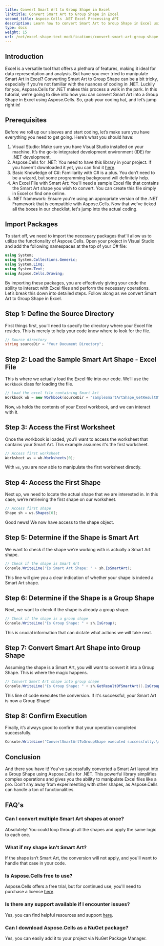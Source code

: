 ```yaml
---
title: Convert Smart Art to Group Shape in Excel
linktitle: Convert Smart Art to Group Shape in Excel
second_title: Aspose.Cells .NET Excel Processing API
description: Learn how to convert Smart Art to Group Shape in Excel using Aspose.Cells for .NET with this step-by-step tutorial.
type: docs
weight: 15
url: /net/excel-shape-text-modifications/convert-smart-art-group-shape-excel/
---
```

## Introduction
Excel is a versatile tool that offers a plethora of features, making it ideal for data representation and analysis. But have you ever tried to manipulate Smart Art in Excel? Converting Smart Art to Group Shape can be a bit tricky, especially if you're not familiar with the nuances of coding in .NET. Luckily for you, Aspose.Cells for .NET makes this process a walk in the park. In this tutorial, we’re going to dive into how you can convert Smart Art into a Group Shape in Excel using Aspose.Cells. So, grab your coding hat, and let’s jump right in!
## Prerequisites
Before we roll up our sleeves and start coding, let’s make sure you have everything you need to get going. Here’s what you should have:
1. Visual Studio: Make sure you have Visual Studio installed on your machine. It’s the go-to integrated development environment (IDE) for .NET development.
2. Aspose.Cells for .NET: You need to have this library in your project. If you haven't downloaded it yet, you can find it [here](https://releases.aspose.com/cells/net/).
3. Basic Knowledge of C#: Familiarity with C# is a plus. You don’t need to be a wizard, but some programming background will definitely help.
4. An Excel File with Smart Art: You’ll need a sample Excel file that contains the Smart Art shape you wish to convert. You can create this file simply in Excel or find one online.
5. .NET framework: Ensure you're using an appropriate version of the .NET Framework that is compatible with Aspose.Cells.
Now that we've ticked all the boxes in our checklist, let's jump into the actual coding.
## Import Packages
To start off, we need to import the necessary packages that'll allow us to utilize the functionality of Aspose.Cells. Open your project in Visual Studio and add the following namespaces at the top of your C# file:
```csharp
using System;
using System.Collections.Generic;
using System.Linq;
using System.Text;
using Aspose.Cells.Drawing;
```
By importing these packages, you are effectively giving your code the ability to interact with Excel files and perform the necessary operations.
Let’s break this down into detailed steps. Follow along as we convert Smart Art to Group Shape in Excel.
## Step 1: Define the Source Directory
First things first, you’ll need to specify the directory where your Excel file resides. This is merely to help your code know where to look for the file.
```csharp
// Source directory
string sourceDir = "Your Document Directory";
```
## Step 2: Load the Sample Smart Art Shape - Excel File
This is where we actually load the Excel file into our code. We’ll use the `Workbook` class for loading the file.
```csharp
// Load the excel file containing Smart Art
Workbook wb = new Workbook(sourceDir + "sampleSmartArtShape_GetResultOfSmartArt.xlsx");
```
Now, `wb` holds the contents of your Excel workbook, and we can interact with it.
## Step 3: Access the First Worksheet
Once the workbook is loaded, you’ll want to access the worksheet that contains your Smart Art. This example assumes it's the first worksheet.
```csharp
// Access first worksheet
Worksheet ws = wb.Worksheets[0];
```
With `ws`, you are now able to manipulate the first worksheet directly.
## Step 4: Access the First Shape
Next up, we need to locate the actual shape that we are interested in. In this case, we’re retrieving the first shape on our worksheet.
```csharp
// Access first shape
Shape sh = ws.Shapes[0];
```
Good news! We now have access to the shape object.
## Step 5: Determine if the Shape is Smart Art
We want to check if the shape we’re working with is actually a Smart Art shape. 
```csharp
// Check if the shape is Smart Art
Console.WriteLine("Is Smart Art Shape: " + sh.IsSmartArt);
```
This line will give you a clear indication of whether your shape is indeed a Smart Art shape.
## Step 6: Determine if the Shape is a Group Shape
Next, we want to check if the shape is already a group shape. 
```csharp
// Check if the shape is a group shape
Console.WriteLine("Is Group Shape: " + sh.IsGroup);
```
This is crucial information that can dictate what actions we will take next.
## Step 7: Convert Smart Art Shape into Group Shape
Assuming the shape is a Smart Art, you will want to convert it into a Group Shape. This is where the magic happens.
```csharp
// Convert Smart Art shape into group shape
Console.WriteLine("Is Group Shape: " + sh.GetResultOfSmartArt().IsGroup);
```
This line of code executes the conversion. If it's successful, your Smart Art is now a Group Shape!
## Step 8: Confirm Execution
Finally, it’s always good to confirm that your operation completed successfully.
```csharp
Console.WriteLine("ConvertSmartArtToGroupShape executed successfully.\r\n");
```

## Conclusion
And there you have it! You've successfully converted a Smart Art layout into a Group Shape using Aspose.Cells for .NET. This powerful library simplifies complex operations and gives you the ability to manipulate Excel files like a pro. Don't shy away from experimenting with other shapes, as Aspose.Cells can handle a ton of functionalities. 
## FAQ's
### Can I convert multiple Smart Art shapes at once?
Absolutely! You could loop through all the shapes and apply the same logic to each one.
### What if my shape isn’t Smart Art?
If the shape isn’t Smart Art, the conversion will not apply, and you'll want to handle that case in your code.
### Is Aspose.Cells free to use?
Aspose.Cells offers a free trial, but for continued use, you'll need to purchase a license [here](https://purchase.aspose.com/buy).
### Is there any support available if I encounter issues?
Yes, you can find helpful resources and support [here](https://forum.aspose.com/c/cells/9).
### Can I download Aspose.Cells as a NuGet package?
Yes, you can easily add it to your project via NuGet Package Manager.
